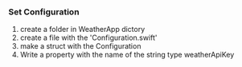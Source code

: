 ### Set Configuration 
1. create a folder in WeatherApp dictory
2. create a file with the 'Configuration.swift' 
3. make a struct with the Configuration 
4. Write a property with the name of the string type weatherApiKey
